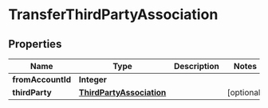 

# TransferThirdPartyAssociation


## Properties

| Name | Type | Description | Notes |
|------------ | ------------- | ------------- | -------------|
|**fromAccountId** | **Integer** |  |  |
|**thirdParty** | [**ThirdPartyAssociation**](ThirdPartyAssociation.md) |  |  [optional] |



